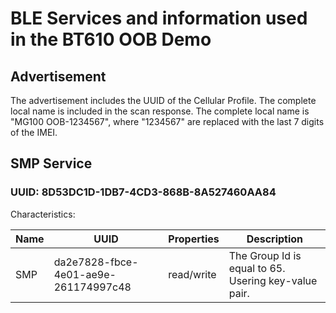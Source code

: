 ﻿# BLE Services and information used in the BT610 OOB Demo

## Advertisement

The advertisement includes the UUID of the Cellular Profile. The complete local name is included in the scan response.
The complete local name is "MG100 OOB-1234567", where "1234567" are replaced with the last 7 digits of the IMEI.

## SMP Service

### UUID: 8D53DC1D-1DB7-4CD3-868B-8A527460AA84

Characteristics:

| Name                                | UUID                                 | Properties | Description                                                                                                                                                                                                                                                                                                                        |
| ----------------------------------- | ------------------------------------ | ---------- | ---------------------------------------------------------------------------------------------------------------------------------------------------------------------------------------------------------------------------------------------------------------------------------------------------------------------------------- |
| SMP                  | da2e7828-fbce-4e01-ae9e-261174997c48 | read/write       | The Group Id is equal to 65. Usering key-value pair. 